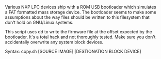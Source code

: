 Various NXP LPC devices ship with a ROM USB bootloader which simulates a FAT formatted mass storage device. The bootloader seems to make some assumptions 
about the way files should be written to this filesystem that don't hold on GNU/Linux systems.

This script uses dd to write the firmware file at the offset expected by the bootloader. It's a total hack and not thoroughly tested. Make sure you don't 
accidentally overwrite any system block devices.

Syntax: copy.sh [SOURCE IMAGE] [DESTIONATION BLOCK DEVICE]
